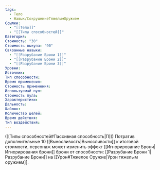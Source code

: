 ```yaml
---
tags:
  - Тело
  - Навык/СокрушениеТяжелымОружием
Ссылки:
  - "[[Тело]]"
  - "[[Типы способностей]]"
Категория: 
Стоимость: "30"
Стоимость выкупа: "90"
Связанные навыки:
  - "[[Разрубание Брони 1]]"
  - "[[Разрубание Брони 2]]"
  - "[[Разрубание Брони 3]]"
Уровни:
Источник:
Тип способности:
Время применения:
Стоимость применения:
Используемый пул:
Стоимость пула:
Характеристики:
Дальность:
Шаблон:
Количество целей:
Время действия:
Тип воздействия:
---
```

([[Типы способностей#Пассивная способность|П]]) Потратив дополнительные 10 [[Выносливость|Выносливости]] к итоговой стоимости, персонаж может изменить эффект [[Игнорирование Брони|Игнорирования брони]] брони от способности: [[Разрубание Брони 1|Разрубание Брони]] на [[Урон#Тяжелое Оружие|Урон тяжелым оружием]]. 